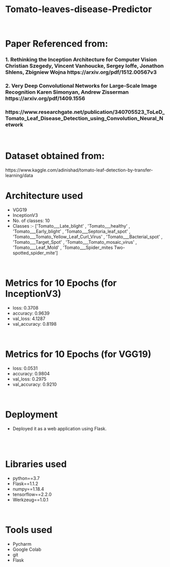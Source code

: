 <h1>Tomato-leaves-disease-Predictor</h1>
   <br> 
   
  <h1>Paper Referenced from:</h1>
 <h3>1. Rethinking the Inception Architecture for Computer Vision
Christian Szegedy, Vincent Vanhoucke, Sergey Ioffe, Jonathon Shlens, Zbigniew Wojna https://arxiv.org/pdf/1512.00567v3</h3>
  <h3>2. Very Deep Convolutional Networks for Large-Scale Image Recognition
Karen Simonyan, Andrew Zisserman https://arxiv.org/pdf/1409.1556</h3>
  <h3>https://www.researchgate.net/publication/340705523_ToLeD_Tomato_Leaf_Disease_Detection_using_Convolution_Neural_Network</h3>

  <br> 
  
   <h1> Dataset obtained from:   </h1>   
   https://www.kaggle.com/adinishad/tomato-leaf-detection-by-transfer-learning/data
     <br> 
  <h1> Architecture used</h1>
 <p title=Architecture used>  
<ul>
<li>VGG19</li>
  <li>InceptionV3</li>
<li> No. of classes: 10</li>
<li>Classes :-  ['Tomato___Late_blight' , 'Tomato___healthy' , 'Tomato___Early_blight' , 'Tomato___Septoria_leaf_spot' , 'Tomato___Tomato_Yellow_Leaf_Curl_Virus' , 
'Tomato___Bacterial_spot' , 'Tomato___Target_Spot' , 'Tomato___Tomato_mosaic_virus' , 'Tomato___Leaf_Mold' , 'Tomato___Spider_mites Two-spotted_spider_mite']</li>
  </ul> </p>  
 <br> 
 
  <h1> Metrics for 10 Epochs (for InceptionV3) </h1>
 <p title= Metrics for 10 Epochs in IneptionV3 >  
<ul>
  
<li>loss: 0.3708</li>  
<li>accuracy: 0.9639</li>
  <li>val_loss: 4.1287</li>
<li>val_accuracy: 0.8198</li>
  </ul> </p>  
 <br> 
 
 <h1> Metrics for 10 Epochs (for VGG19) </h1>
 <p title= Metrics for 10 Epochs in VGG19 >  
<ul>
  
<li>loss: 0.0531</li>  
<li>accuracy: 0.9804</li>
  <li>val_loss: 0.2975</li>
<li>val_accuracy: 0.9210</li>
  </ul></p>  
 <br> 
 
 
 
 <h1>Deployment</h1> 
<p title=Deployment>  
<ul>
<li>Deployed it as a web application using Flask.</li>
<!-- <li> I didn't add much because of github limits to storage.</li> -->
 </ul> </p> 
 <br> 
  
   <br> 
 <h1> Libraries used</h1>
 <p title=Libraries used>  
<ul>
 <li>python==3.7</li>
<li>Flask==1.1.2</li>
<li>numpy==1.18.4</li>
 <li>tensorflow==2.2.0</li>
<li>Werkzeug==1.0.1</li>  
</ul> </p> 
  <br>  
 
  <h1> Tools used</h1>
 <p title=Tools used>  
<ul>
<li>Pycharm</li>
<li>Google Colab</li>
<li>git</li>
<li>Flask</li>
<!-- <li>Visual Studio</li> -->
</ul> </p> 
  <br> 

</ul>
</p>
<br>  
<br>  
<br>  
<br>  
